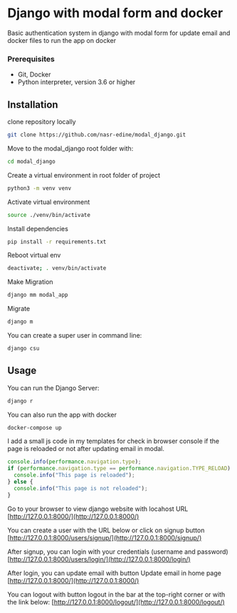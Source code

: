 # Django with modal form and docker

Basic authentication system in django with modal form for update email and docker files to run the app on docker

### Prerequisites

- Git, Docker
- Python interpreter, version 3.6 or higher

## Installation

clone repository locally

```bash
git clone https://github.com/nasr-edine/modal_django.git
```

Move to the modal_django root folder with:

```bash
cd modal_django
```

Create a virtual environment in root folder of project

```bash
python3 -m venv venv
```

Activate virtual environment

```bash
source ./venv/bin/activate
```

Install dependencies

```bash
pip install -r requirements.txt
```

Reboot virtual env

```bash
deactivate; . venv/bin/activate
```

Make Migration

```bash
django mm modal_app
```

Migrate

```bash
django m
```

You can create a super user in command line:

```bash
django csu
```

## Usage

You can run the Django Server:

```bash
django r
```

You can also run the app with docker

```bash
docker-compose up
```

I add a small js code in my templates for check in browser console if the page is reloaded or not after updating email in modal.

```js script
console.info(performance.navigation.type);
if (performance.navigation.type == performance.navigation.TYPE_RELOAD) {
  console.info("This page is reloaded");
} else {
  console.info("This page is not reloaded");
}
```

Go to your browser to view django website with locahost URL
[http://127.0.0.1:8000/](http://127.0.0.1:8000/)

You can create a user with the URL below or click on signup button
[http://127.0.0.1:8000/users/signup/](http://127.0.0.1:8000/signup/)

After signup, you can login with your credentials (username and password)
[http://127.0.0.1:8000/users/login/](http://127.0.0.1:8000/login/)

After login, you can update email with button Update email in home page
[http://127.0.0.1:8000/](http://127.0.0.1:8000/)

You can logout with button logout in the bar at the top-right corner or with the link below:
[http://127.0.0.1:8000/logout/](http://127.0.0.1:8000/logout/)
